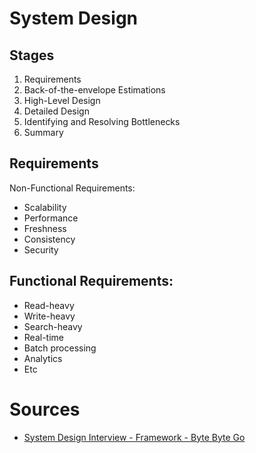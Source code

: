 # System Design

## Stages
1. Requirements
2. Back-of-the-envelope Estimations
3. High-Level Design
4. Detailed Design
5. Identifying and Resolving Bottlenecks
6. Summary

## Requirements
Non-Functional Requirements:
- Scalability
- Performance
- Freshness
- Consistency
- Security

## Functional Requirements:
- Read-heavy 
- Write-heavy
- Search-heavy
- Real-time
- Batch processing
- Analytics
- Etc

# Sources
- [System Design Interview - Framework - Byte Byte Go](https://www.youtube.com/watch?v=i7twT3x5yv8&ab_channel=ByteByteGo)